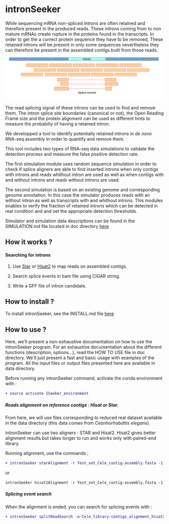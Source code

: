 intronSeeker
============

While sequencing mRNA non-spliced introns are often retained and therefore 
present in the produced reads. These introns coming from to non mature mRNAs 
create rupture in the proteins found in the transcripts. In order to get the 
a correct protein sequence they have to be removed,
These retained introns will be present in only some sequences nevertheless they 
can therefore be present in the assembled contigs built from those reads.  
![](doc/splice_event.png)

The read splicing signal of these introns can be used to find and remove them. 
The intron splice site boundaries (canonical or not), the Open Reading Frame size
and the protein alignment can be used as different hints to measure the probabiliy
of having a retained intron.

We developped a tool to identify potentially retained introns in 
*de novo* RNA-seq assembly  in order to quantify and remove them.

This tool includes two types of RNA-seq data simulations to validate the 
detection process and measure the false positive detection rate. 

The first simulation module uses random sequence simulation in order to check if 
splice aligners are able to find inserted introns when only contigs with introns and reads
whithout intron are used as well as when contigs with and without introns and reads without introns are used.

The second simulation is based on an existing genome and corresponding genome annotation. 
In this case the simulator produces reads with an without intron as well as 
transcripts with and whithout introns. This modules enables to verify the fraction 
of retained introns which can be detected in real condition and and set the 
appropriate detection thresholds.

Simulator and simulation data descriptions can be found in the SIMULATION.md file located in doc directory 
[here](./doc/SIMULATION.md)

How it works ?
--------------

#### Searching for introns

1. Use [Star](https://github.com/alexdobin/STAR) or 
[Hisat2](https://ccb.jhu.edu/software/hisat2/index.shtml) to map reads on 
assembled contigs.

2. Search splice events in bam file using CIGAR string.

3. Write a GFF file of intron candidate. 

How to install ?
----------------

To install intronSeeker, see the INSTALL.md file [here](./INSTALL.md)

How to use ? 
------------

Here, we'll present a non-exhaustive documentation on how to use the intronSeeker 
program. For an exhaustive documentation about the different functions 
(description, options...), read the HOW TO USE file in doc directory. 
We'll just present a fast and basic usage with examples of the program. All the 
input files or output files presented here are available in data directory. 

Before running any intronSeeker command, activate the conda environment with :

```diff
+ source activate ISeeker_environment
```

##### Reads alignment on reference contigs : Hisat or Star.

From here, we will use files corresponding to reduced real dataset available 
in the data directory (this data comes from *Ceanhorhabditis elegans*). 


intronSeeker can use two aligners : STAR and Hisat2. Hisat2 gives better alignment
results but takes longer to run and works only with paired-end library.

Running alignment, use the commands :

```diff
+ intronSeeker starAlignment -r Test_set_Cele_contig-assembly.fasta -1 Test_set_Cele_reads-1.fastq.gz -2 Test_set_Cele_reads-1.fastq.gz -o Cele_library-contigs_alignment
```

or 

```diff
intronSeeker hisat2Alignment -r Test_set_Cele_contig-assembly.fasta -1 Test_set_Cele_reads-1.fastq.gz -2 Test_set_Cele_reads-1.fastq.gz -o Cele_library-contigs_alignment
```


##### Splicing event search 

When the alignment is ended, you can search for splicing events with :

```diff
+ intronSeeker splitReadSearch -a Cele_library-contigs_alignment_hisat2/Cele_library-contigs_alignment.Aligned.sortedByCoord.out.bam -r Test_set_Cele_contig-assembly.fasta -o Test_Cele_splicing_event
```
